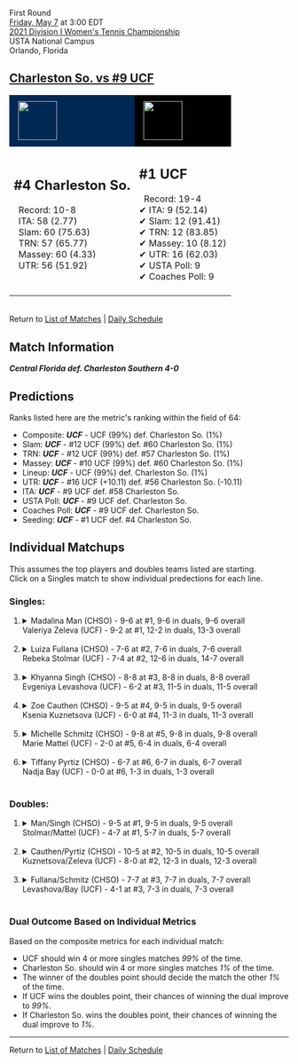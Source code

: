 First Round  
[Friday, May 7](../../schedule/05-07.md) at 3:00 EDT  
[2021 Division I Women's Tennis Championship](../index.md)  
USTA National Campus  
Orlando, Florida  
## [Charleston So. vs #9 UCF](https://www.ncaa.com/game/5833651)  

<table><tr style="background-color: #d9d9d9 !important"><td style="background-color: #002855 !important"><img src="https://www.ncaa.com/sites/default/files/images/logos/schools/c/charleston-so.70.png" width="70" height="70" style="padding: 8px;" /></td><td style="background-color: #010101 !important"><img src="https://www.ncaa.com/sites/default/files/images/logos/schools/u/ucf.70.png" width="70" height="70" style="padding: 8px;" /></td></tr><tr>
<td>  

<h2>#4 Charleston So.</h2>  
&nbsp; Record: 10-8<br>  
&nbsp; ITA: 58 (2.77)<br>  
&nbsp; Slam: 60 (75.63)<br>  
&nbsp; TRN: 57 (65.77)<br>  
&nbsp; Massey: 60 (4.33)<br>  
&nbsp; UTR: 56 (51.92)<br>  
<br>  

</td>
<td>  

<h2>#1 UCF</h2>  
&nbsp; Record: 19-4<br>  
&#10004; ITA: 9 (52.14)<br>  
&#10004; Slam: 12 (91.41)<br>  
&#10004; TRN: 12 (83.85)<br>  
&#10004; Massey: 10 (8.12)<br>  
&#10004; UTR: 16 (62.03)<br>  
&#10004; USTA Poll: 9<br>  
&#10004; Coaches Poll: 9<br>  
<br>  

</td>
</tr></table>  


<br>Return to [List of Matches](../index.md) &#124; [Daily Schedule](../../schedule/05-07.md)

## Match Information  
***Central Florida def. Charleston Southern 4-0***  

## Predictions  

Ranks listed here are the metric's ranking within the field of 64:  
- Composite: ***UCF*** - UCF (99%) def. Charleston So. (1%)  
- Slam: ***UCF*** - #12 UCF (99%) def. #60 Charleston So. (1%)  
- TRN: ***UCF*** - #12 UCF (99%) def. #57 Charleston So. (1%)  
- Massey: ***UCF*** - #10 UCF (99%) def. #60 Charleston So. (1%)  
- Lineup: ***UCF*** - UCF (99%) def. Charleston So. (1%)  
- UTR: ***UCF*** - #16 UCF (+10.11) def. #56 Charleston So. (-10.11)  
- ITA: ***UCF*** - #9 UCF def. #58 Charleston So.  
- USTA Poll: ***UCF*** - #9 UCF def. Charleston So.  
- Coaches Poll: ***UCF*** - #9 UCF def. Charleston So.  
- Seeding: ***UCF*** - #1 UCF def. #4 Charleston So.  

## Individual Matchups  
This assumes the top players and doubles teams listed are starting.  
Click on a Singles match to show individual predections for each line.  

### Singles:  

<ol>
<li><details>
<summary markdown="span">Madalina Man (CHSO) - 9-6 at #1, 9-6 in duals, 9-6 overall<br>Valeriya Zeleva (UCF) - 9-2 at #1, 12-2 in duals, 13-3 overall</summary>
<h4>Predictions</h4><ul>
<li>Composite: <b><i>UCF</i></b> - Zeleva (98%) def. Man (2%)</li>  
<li>Slam: <b><i>UCF</i></b> - Zeleva (98%) def. Man (2%)</li>  
<li>TRN: <b><i>UCF</i></b> - Zeleva (99%) def. Man (1%)</li>  
<li>Massey: <b><i>UCF</i></b> - Zeleva (99%) def. Man (1%)</li>  
<li>UTR: <b><i>UCF</i></b> - Zeleva (97%) def. Man (3%)</li>  
<li>ITA: <b><i>UCF</i></b> - Zeleva (22.66) def. Man (1.99)</li>  
</ul>
</details>&nbsp;</li>
<li><details>
<summary markdown="span">Luiza Fullana (CHSO) - 7-6 at #2, 7-6 in duals, 7-6 overall<br>Rebeka Stolmar (UCF) - 7-4 at #2, 12-6 in duals, 14-7 overall</summary>
<h4>Predictions</h4><ul>
<li>Composite: <b><i>UCF</i></b> - Stolmar (97%) def. Fullana (3%)</li>  
<li>Slam: <b><i>UCF</i></b> - Stolmar (98%) def. Fullana (2%)</li>  
<li>TRN: <b><i>UCF</i></b> - Stolmar (99%) def. Fullana (1%)</li>  
<li>Massey: <b><i>UCF</i></b> - Stolmar (97%) def. Fullana (3%)</li>  
<li>UTR: <b><i>UCF</i></b> - Stolmar (96%) def. Fullana (4%)</li>  
<li>ITA: <b><i>UCF</i></b> - Stolmar (15.81) def. Fullana (1.91)</li>  
</ul>
</details>&nbsp;</li>
<li><details>
<summary markdown="span">Khyanna Singh (CHSO) - 8-8 at #3, 8-8 in duals, 8-8 overall<br>Evgeniya Levashova (UCF) - 6-2 at #3, 11-5 in duals, 11-5 overall</summary>
<h4>Predictions</h4><ul>
<li>Composite: <b><i>UCF</i></b> - Levashova (98%) def. Singh (2%)</li>  
<li>Slam: <b><i>UCF</i></b> - Levashova (98%) def. Singh (2%)</li>  
<li>TRN: <b><i>UCF</i></b> - Levashova (99%) def. Singh (1%)</li>  
<li>Massey: <b><i>UCF</i></b> - Levashova (96%) def. Singh (4%)</li>  
<li>UTR: <b><i>UCF</i></b> - Levashova (98%) def. Singh (2%)</li>  
<li>ITA: <b><i>UCF</i></b> - Levashova (4.48) def. Singh (1.60)</li>  
</ul>
</details>&nbsp;</li>
<li><details>
<summary markdown="span">Zoe Cauthen (CHSO) - 9-5 at #4, 9-5 in duals, 9-5 overall<br>Ksenia Kuznetsova (UCF) - 6-0 at #4, 11-3 in duals, 11-3 overall</summary>
<h4>Predictions</h4><ul>
<li>Composite: <b><i>UCF</i></b> - Kuznetsova (99%) def. Cauthen (1%)</li>  
<li>Slam: <b><i>UCF</i></b> - Kuznetsova (99%) def. Cauthen (1%)</li>  
<li>TRN: <b><i>UCF</i></b> - Kuznetsova (99%) def. Cauthen (1%)</li>  
<li>Massey: <b><i>UCF</i></b> - Kuznetsova (99%) def. Cauthen (1%)</li>  
<li>UTR: <b><i>UCF</i></b> - Kuznetsova (98%) def. Cauthen (2%)</li>  
<li>ITA: <b><i>UCF</i></b> - Kuznetsova (3.33) def. Cauthen (2.15)</li>  
</ul>
</details>&nbsp;</li>
<li><details>
<summary markdown="span">Michelle Schmitz (CHSO) - 9-8 at #5, 9-8 in duals, 9-8 overall<br>Marie Mattel (UCF) - 2-0 at #5, 6-4 in duals, 6-4 overall</summary>
<h4>Predictions</h4><ul>
<li>Composite: <b><i>UCF</i></b> - Mattel (98%) def. Schmitz (2%)</li>  
<li>Slam: <b><i>UCF</i></b> - Mattel (98%) def. Schmitz (2%)</li>  
<li>TRN: <b><i>UCF</i></b> - Mattel (99%) def. Schmitz (1%)</li>  
<li>Massey: <b><i>UCF</i></b> - Mattel (98%) def. Schmitz (2%)</li>  
<li>UTR: <b><i>UCF</i></b> - Mattel (97%) def. Schmitz (3%)</li>  
<li>ITA: <b><i>UCF</i></b> - Mattel (2.00) def. Schmitz (1.70)</li>  
</ul>
</details>&nbsp;</li>
<li><details>
<summary markdown="span">Tiffany Pyrtiz (CHSO) - 6-7 at #6, 6-7 in duals, 6-7 overall<br>Nadja Bay (UCF) - 0-0 at #6, 1-3 in duals, 1-3 overall</summary>
<h4>Predictions</h4><ul>
<li>Composite: <b><i>CHSO</i></b> - Pyrtiz (99%) def. Bay (1%)</li>  
<li>Slam: <b><i>CHSO</i></b> - Pyrtiz (99%) def. Bay (1%)</li>  
<li>TRN: <b><i>CHSO</i></b> - Pyrtiz (99%) def. Bay (1%)</li>  
<li>Massey: <b><i>CHSO</i></b> - Pyrtiz (99%) def. Bay (1%)</li>  
<li>UTR: <b><i>CHSO</i></b> - Pyrtiz (99%) def. Bay (1%)</li>  
<li>ITA: <b><i>CHSO</i></b> - Pyrtiz (1.53) def. Bay (0.00)</li>  
</ul>
</details>&nbsp;</li>
</ol>

### Doubles:  

<ol>
<li><details>
<summary markdown="span">Man/Singh (CHSO) - 9-5 at #1, 9-5 in duals, 9-5 overall<br>Stolmar/Mattel (UCF) - 4-7 at #1, 5-7 in duals, 5-7 overall</summary>
<br>Sorry, we don't have any metrics for this match
</details>&nbsp;</li>
<li><details>
<summary markdown="span">Cauthen/Pyrtiz (CHSO) - 10-5 at #2, 10-5 in duals, 10-5 overall<br>Kuznetsova/Zeleva (UCF) - 8-0 at #2, 12-3 in duals, 12-3 overall</summary>
<br>Sorry, we don't have any metrics for this match
</details>&nbsp;</li>
<li><details>
<summary markdown="span">Fullana/Schmitz (CHSO) - 7-7 at #3, 7-7 in duals, 7-7 overall<br>Levashova/Bay (UCF) - 4-1 at #3, 7-3 in duals, 7-3 overall</summary>
<br>Sorry, we don't have any metrics for this match
</details>&nbsp;</li>
</ol>

### Dual Outcome Based on Individual Metrics  
  
Based on the composite metrics for each individual match:  
- UCF should win 4 or more singles matches *99%* of the time.  
- Charleston So. should win 4 or more singles matches *1%* of the time.  
- The winner of the doubles point should decide the match the other *1%* of the time.  
- If UCF wins the doubles point, their chances of winning the dual improve to *99%*.  
- If Charleston So. wins the doubles point, their chances of winning the dual improve to *1%*.  
  
------

Return to [List of Matches](../index.md) &#124; [Daily Schedule](../../schedule/05-07.md)  
